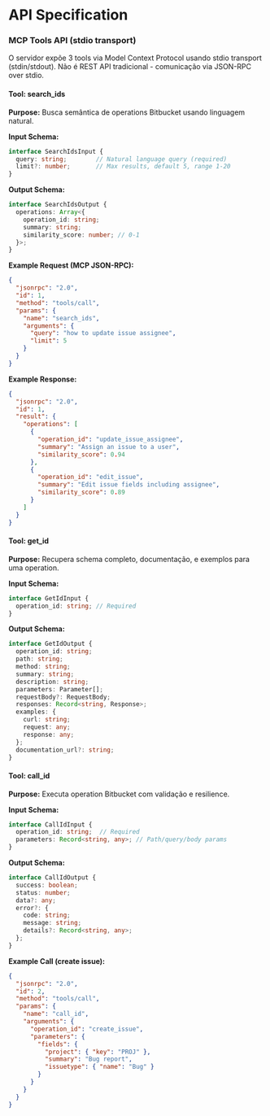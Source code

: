 # API Specification

### MCP Tools API (stdio transport)

O servidor expõe 3 tools via Model Context Protocol usando stdio transport (stdin/stdout). Não é REST API tradicional - comunicação via JSON-RPC over stdio.

#### Tool: search_ids

**Purpose:** Busca semântica de operations Bitbucket usando linguagem natural.

**Input Schema:**
```typescript
interface SearchIdsInput {
  query: string;        // Natural language query (required)
  limit?: number;       // Max results, default 5, range 1-20
}
```

**Output Schema:**
```typescript
interface SearchIdsOutput {
  operations: Array<{
    operation_id: string;
    summary: string;
    similarity_score: number; // 0-1
  }>;
}
```

**Example Request (MCP JSON-RPC):**
```json
{
  "jsonrpc": "2.0",
  "id": 1,
  "method": "tools/call",
  "params": {
    "name": "search_ids",
    "arguments": {
      "query": "how to update issue assignee",
      "limit": 5
    }
  }
}
```

**Example Response:**
```json
{
  "jsonrpc": "2.0",
  "id": 1,
  "result": {
    "operations": [
      {
        "operation_id": "update_issue_assignee",
        "summary": "Assign an issue to a user",
        "similarity_score": 0.94
      },
      {
        "operation_id": "edit_issue",
        "summary": "Edit issue fields including assignee",
        "similarity_score": 0.89
      }
    ]
  }
}
```

#### Tool: get_id

**Purpose:** Recupera schema completo, documentação, e exemplos para uma operation.

**Input Schema:**
```typescript
interface GetIdInput {
  operation_id: string; // Required
}
```

**Output Schema:**
```typescript
interface GetIdOutput {
  operation_id: string;
  path: string;
  method: string;
  summary: string;
  description: string;
  parameters: Parameter[];
  requestBody?: RequestBody;
  responses: Record<string, Response>;
  examples: {
    curl: string;
    request: any;
    response: any;
  };
  documentation_url?: string;
}
```

#### Tool: call_id

**Purpose:** Executa operation Bitbucket com validação e resilience.

**Input Schema:**
```typescript
interface CallIdInput {
  operation_id: string;  // Required
  parameters: Record<string, any>; // Path/query/body params
}
```

**Output Schema:**
```typescript
interface CallIdOutput {
  success: boolean;
  status: number;
  data?: any;
  error?: {
    code: string;
    message: string;
    details?: Record<string, any>;
  };
}
```

**Example Call (create issue):**
```json
{
  "jsonrpc": "2.0",
  "id": 2,
  "method": "tools/call",
  "params": {
    "name": "call_id",
    "arguments": {
      "operation_id": "create_issue",
      "parameters": {
        "fields": {
          "project": { "key": "PROJ" },
          "summary": "Bug report",
          "issuetype": { "name": "Bug" }
        }
      }
    }
  }
}
```

